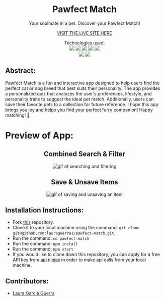 <div align="center">
<h1> Pawfect Match </h1>
Your soulmate in a pet. Discover your Pawfect Match!

[VISIT THE LIVE SITE HERE](https://pawfect-match-laura.vercel.app/)


Technologies used:<br>
  <img src="https://img.shields.io/badge/React-20232A?style=for-the-badge&logo=react&logoColor=61DAFB" />
  <img src="https://img.shields.io/badge/CSS3-1572B6?style=for-the-badge&logo=css3&logoColor=white" />
  <img src="https://img.shields.io/badge/HTML5-E34F26?style=for-the-badge&logo=html5&logoColor=white" />
  <img src="https://img.shields.io/badge/vercel-%23000000.svg?style=for-the-badge&logo=vercel&logoColor=white" />
  <img src="https://img.shields.io/badge/-cypress-%23E5E5E5?style=for-the-badge&logo=cypress&logoColor=058a5e" />
  <br>
  <img src="https://img.shields.io/badge/TypeScript-007ACC?style=for-the-badge&logo=typescript&logoColor=white" />
  <img src="https://img.shields.io/badge/React_Router-CA4245?style=for-the-badge&logo=react-router&logoColor=white"/>
</div>

## Abstract: 
Pawfect Match is a fun and interactive app designed to help users find the perfect cat or dog breed that best suits their personality. The app provides a personalized quiz that analyzes the user's preferences, lifestyle, and personality traits to suggest the ideal pet match. Additionally, users can save their favorite pets to a collection for future reference. I hope this app brings you joy and helps you find your perfect furry companion! Happy matching! 🐾

# Preview of App:
 <div align='center'> 
  <h2>Combined Search & Filter </h2>
  <img src="https://user-images.githubusercontent.com/121131581/257073252-13e6f52f-90c5-4965-853b-b5d25af1f909.gif" alt='gif of searching and filtering' />
  <h2>Save & Unsave Items</h2>
  <img src='https://user-images.githubusercontent.com/121131581/257073420-d8306b89-2c1b-4ab1-be7b-e3a8448fa741.gif' alt='gif of saving and unsaving an item'>
 </div>

## Installation Instructions:

- Fork [this](https://github.com/lauraguerra1/pawfect-match) repository. 
- Clone it to your local machine using the command: `git clone git@github.com:lauraguerra1/pawfect-match.git`.
- Run the command: `cd pawfect-match`
- Run the command: `npm install`
- Run the command: `npm start`
- If you would like to clone down this repository, you can apply for a free API key from [api ninjas](https://api-ninjas.com/) in order to make api calls from your local machine. 

## Contributors:
- [Laura Garcia Guerra](https://github.com/lauraguerra1)
